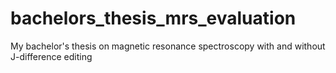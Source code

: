 # bachelors_thesis_mrs_evaluation
My bachelor's thesis on magnetic resonance spectroscopy with and without J-difference editing
